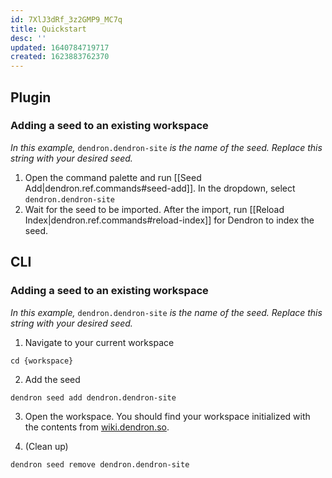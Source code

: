 ```yaml
---
id: 7XlJ3dRf_3z2GMP9_MC7q
title: Quickstart
desc: ''
updated: 1640784719717
created: 1623883762370
---
```


## Plugin

### Adding a seed to an existing workspace
_In this example,_ `dendron.dendron-site` _is the name of the seed. Replace this string with your desired seed._

1. Open the command palette and run [[Seed Add|dendron.ref.commands#seed-add]]. In the dropdown, select `dendron.dendron-site`
1. Wait for the seed to be imported. After the import, run [[Reload Index|dendron.ref.commands#reload-index]] for Dendron to index the seed. 


## CLI

### Adding a seed to an existing workspace
_In this example,_ `dendron.dendron-site` _is the name of the seed. Replace this string with your desired seed._

1. Navigate to your current workspace
```
cd {workspace}
```

2. Add the seed

```
dendron seed add dendron.dendron-site
```

3. Open the workspace. You should find your workspace initialized with the contents from [wiki.dendron.so](https://wiki.dendron.so/).

4. (Clean up)

```
dendron seed remove dendron.dendron-site
```
